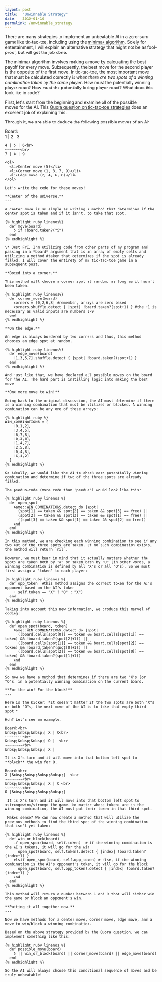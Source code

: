 ```yaml
---
layout: post
title:  "Unwinnable Strategy"
date:   2016-01-10
permalink: /unwinnable_strategy
---
```


There are many strategies to implement an unbeatable AI in a zero-sum game like tic-tac-toe, including using the <a href="https://en.wikipedia.org/wiki/Minimax" target="_blank">minimax algorithm</a>. Solely for entertainment, I will explain an alternative strategy that might not be as fool-proof, but will get the job done.

The minimax algorithm involves making a move by calculating the best payoff for every move. Subsequently, the best move for the second player is the opposite of the first move. In tic-tac-toe, the most important move that must be calculated correctly is *when there are two spots of a winning combination taken by the same player*. How must the potentially winning player react? How must the potentially losing player react? What does this look like in code?

First, let's start from the beginning and examine all of the possible moves for the AI. This <a href="https://www.quora.com/Is-there-a-way-to-never-lose-at-Tic-Tac-Toe" target="_blank">Quora question on tic-tac-toe strategies</a> does an excellent job of explaining this.

Through it, we are able to deduce the following possible moves of an AI:

Board:<br>
1 | 2 | 3<br>
~~~~~~~<br>
4 | 5 | 6<br>
~~~~~~~<br>
7 | 8 | 9

<ol>
  <li>Center move (5)</li>
  <li>Corner move (1, 3, 7, 9)</li>
  <li>Edge move (2, 4, 6, 8)</li>
</ol>

Let's write the code for these moves! 

**Center of the universe.**
---

A center move is as simple as writing a method that determines if the center spot is taken and if it isn't, to take that spot.

{% highlight ruby linenos%}
  def move(board)
    5 if !board.taken?("5")  
  end
{% endhighlight %}

\* Just FYI, I'm utilizing code from other parts of my program and passing in a *board* argument that is an array of empty cells and utilizing a method #taken that determines if the spot is already filled. I will cover the entirety of my tic-tac-toe game in a subsequent post.

**Boxed into a corner.**

This method will choose a corner spot at random, as long as it hasn't been taken.

{% highlight ruby linenos%}
  def corner_move(board)
    corners = [0,2,6,8] #remember, arrays are zero based
    corners.shuffle.detect { |spot| !board.taken?(spot+1) } #the +1 is necessary as valid inputs are numbers 1-9
  end
{% endhighlight %}

**On the edge.**

An edge is always bordered by two corners and thus, this method chooses an edge spot at random.

{% highlight ruby linenos%}
  def edge_move(board)
    [1,3,5,7].shuffle.detect { |spot| !board.taken?(spot+1) }
  end
{% endhighlight %}

And just like that, we have declared all possible moves on the board for the AI. The hard part is instilling logic into making the best move.

**One more move to win!**

Going back to the original discussion, the AI must determine if there is a winning combination that must be utilized or blocked. A winning combination can be any one of these arrays:

{% highlight ruby %}
WIN_COMBINATIONS = [
    [0,1,2],
    [3,4,5],
    [6,7,8],
    [0,3,6],
    [1,4,7],
    [2,5,8],
    [0,4,8],
    [6,4,2]
  ]
{% endhighlight %}

So ideally, we would like the AI to check each potentially winning combination and determine if two of the three spots are already filled.

The pseduo-code (more code than 'pseduo') would look like this:

{% highlight ruby linenos %}
  def open_spot
    Game::WIN_COMBINATIONS.detect do |spot|
      (spot[1] == taken && spot[2] == taken && spot[3] == free) ||
      (spot[2] == taken && spot[3] == taken && spot[1] == free) ||
      ((spot[3] == taken && spot[1] == taken && spot[2] == free)) 
    end
  end
{% endhighlight %}

In this method, we are checking each winning combination to see if any two out of the three spots are taken. If no such combination exists, the method will return `nil`.

However, we must bear in mind that it actually matters whether the spots are taken both by "X" or taken both by "O" (in other words, a winning combination is defined by all "X"s or all "O"s). So we must first assign a 'token' to each player:

{% highlight ruby linenos %}
  def opp_token  #this method assigns the correct token for the AI's opponent based on the AI's token
    ( self.token == "X" ? "O" : "X")
  end
{% endhighlight %}

Taking into account this new information, we produce this marvel of coding:

{% highlight ruby linenos %}
  def open_spot(board, token)  
    Game::WIN_COMBINATIONS.detect do |spot|
      ((board.cells[spot[0]] == token && board.cells[spot[1]] == token) && !board.taken?(spot[2]+1)) ||
      ((board.cells[spot[1]] == token && board.cells[spot[2]] == token) && !board.taken?(spot[0]+1)) ||
      ((board.cells[spot[2]] == token && board.cells[spot[0]] == token) && !board.taken?(spot[1]+1))
    end
  end
{% endhighlight %}

So now we have a method that determines if there are two "X"s (or "O"s) in a potentially winning combination on the current board.

**For the win! For the block!**
---

Here is the kicker: *it doesn't matter if the two spots are both "X"s or both "O"s, the next move of the AI is to take that empty third spot.*

Huh? Let's see an example.

Board:<br>
&nbsp;&nbsp;&nbsp;| X | O<br>
~~~~~~~~<br>
&nbsp;&nbsp;&nbsp;| O |  <br>
~~~~~~~~<br>
&nbsp;&nbsp;&nbsp;| X |  

It is X's turn and it will move into that bottom left spot to **block** the win for O.

Board:<br>
X |&nbsp;&nbsp;&nbsp;&nbsp;|  <br>
~~~~~~~~<br>
&nbsp;&nbsp;&nbsp;| X | O <br>
~~~~~~~~<br>
O |&nbsp;&nbsp;&nbsp;&nbsp;|

 It is X's turn and it will move into that bottom left spot to <strong>win</strong> the game. No matter whose tokens are in the winning combination, the AI must put their token in that third spot.

 Makes sense? We can now create a method that will utilize the previous methods to find the third spot of the winning combination that isn't yet taken:

{% highlight ruby linenos %}
  def win_or_block(board)
    if open_spot(board, self.token)  # if the winning combination is the AI's tokens, it will go for the win
      open_spot(board, self.token).detect { |index| !board.taken?(index+1) }
    elsif open_spot(board, self.opp_token) # else, if the winning combination is the AI's opponent's token, it will go for the block
      open_spot(board, self.opp_token).detect { |index| !board.taken?(index+1) }
    end 
  end
{% endhighlight %}

This method will return a number between 1 and 9 that will either win the game or block an opponent's win.

**Putting it all together now.**
---

Now we have methods for a center move, corner move, edge move, and a move to win/block a winning combination.

Based on the above strategy provided by the Quora question, we can implement something like this:

{% highlight ruby linenos %}
  def possible_move(board)
    5 || win_or_block(board) || corner_move(board) || edge_move(board) 
  end
{% endhighlight %}

So the AI will always choose this conditional sequence of moves and be truly unbeatable!


